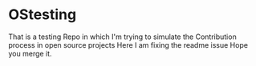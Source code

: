 # OStesting
That is a testing Repo in which I'm trying to simulate the Contribution process in open source projects
Here I am fixing the readme issue Hope you merge it. 
